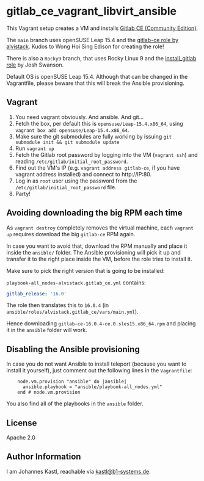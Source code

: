 # gitlab_ce_vagrant_libvirt_ansible

This Vagrant setup creates a VM and installs [Gitlab CE (Community
Edition)](https://netbox.dev/).

The `main` branch uses openSUSE Leap 15.4 and the [gitlab-ce role by
alvistack](https://github.com/alvistack/ansible-role-gitlab_ce). Kudos to Wong
Hoi Sing Edison for creating the role!

There is also a `Rocky9` branch, that uses Rocky Linux 9 and the [install_gitlab
role](https://github.com/jjaswanson4/jdc/tree/main/roles/install_gitlab/)
by Josh Swanson.

Default OS is openSUSE Leap 15.4. Although that can be changed in the
Vagrantfile, please beware that this will break the Ansible provisioning.

## Vagrant

1. You need vagrant obviously. And ansible. And git...
1. Fetch the box, per default this is `opensuse/Leap-15.4.x86_64`, using
   `vagrant box add opensuse/Leap-15.4.x86_64`.
1. Make sure the git submodules are fully working by issuing `git submodule init
   && git submodule update`
1. Run `vagrant up`
1. Fetch the Gitlab root password by logging into the VM (`vagrant ssh`) and
   reading `/etc/gitlab/initial_root_password`.
1. Find out the VM's IP (e.g. `vagrant address gitlab-ce`, if you have vagrant
   address installed) and connect to http://IP:80.
1. Log in as `root` user using the password from the
   `/etc/gitlab/initial_root_password` file.
1. Party!

## Avoiding downloading the big RPM each time

As `vagrant destroy` completely removes the virtual machine, each `vagrant up`
requires download the big `gitlab-ce` RPM again.

In case you want to avoid that, download the RPM manually and place it inside
the `ansible/` folder. The Ansible provisioning will pick it up and transfer it
to the right place inside the VM, before the role tries to install it.

Make sure to pick the right version that is going to be installed:

`playbook-all_nodes-alvistack.gitlab_ce.yml` contains:

```yaml
gitlab_release: '16.0'
```

The role then translates this to `16.0.4` (in
`ansible/roles/alvistack.gitlab_ce/vars/main.yml`).

Hence downloading `gitlab-ce-16.0.4-ce.0.sles15.x86_64.rpm` and placing it in
the `ansible` folder will work.

## Disabling the Ansible provisioning

In case you do not want Ansible to install teleport (because you want to install
it yourself), just comment out the following lines in the `Vagrantfile`:

```hcl
    node.vm.provision "ansible" do |ansible|
      ansible.playbook = "ansible/playbook-all_nodes.yml"
    end # node.vm.provision
```

You also find all of the playbooks in the `ansible` folder.

## License

Apache 2.0

## Author Information

I am Johannes Kastl, reachable via kastl@b1-systems.de.
